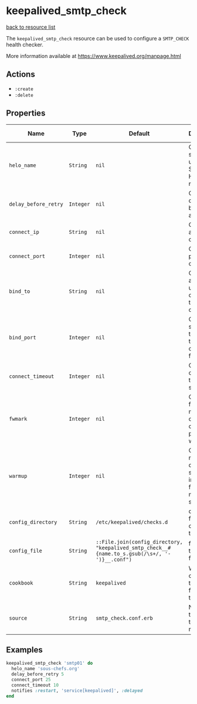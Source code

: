 
# keepalived_smtp_check

[back to resource list](https://github.com/sous-chefs/keepalived#resources)

The `keepalived_smtp_check` resource can be used to configure a `SMTP_CHECK` health checker.

More information available at <https://www.keepalived.org/manpage.html>

## Actions

- `:create`
- `:delete`

## Properties

| Name                 | Type      | Default                                                                                        | Description                                                            | Allowed Values |
|----------------------|-----------|------------------------------------------------------------------------------------------------|------------------------------------------------------------------------|----------------|
| `helo_name`          | `String`  | `nil`                                                                                          | Optional string to use for the SMTP HELO request                       |                |
| `delay_before_retry` | `Integer` | `nil`                                                                                          | Optional delay before retry after failure                              |                |
| `connect_ip`         | `String`  | `nil`                                                                                          | Optional IP address to connect to                                      |                |
| `connect_port`       | `Integer` | `nil`                                                                                          | Optional port to connect to                                            |                |
| `bind_to`            | `String`  | `nil`                                                                                          | Optional address to use to originate the connection                    |                |
| `bind_port`          | `Integer` | `nil`                                                                                          | Optional source port to originate the connection from                  |                |
| `connect_timeout`    | `Integer` | `nil`                                                                                          | Optional connection timeout in seconds                                 |                |
| `fwmark`             | `Integer` | `nil`                                                                                          | Optional fwmark to mark all outgoing checker packets with              |                |
| `warmup`             | `Integer` | `nil`                                                                                          | Optional random delay to start the initial check for maximum N seconds |                |
| `config_directory`   | `String`  | `/etc/keepalived/checks.d`                                                                     | directory for the config file to reside in                             |                |
| `config_file`        | `String`  | `::File.join(config_directory, "keepalived_smtp_check__#{name.to_s.gsub(/\s+/, '-')}__.conf")` | full path to the config file                                           |                |
| `cookbook`           | `String`  | `keepalived`                                                                                   | Which cookbook to look in for the template                             |                |
| `source`             | `String`  | `smtp_check.conf.erb`                                                                          | Name of the template to render                                         |                |

## Examples

```ruby
keepalived_smtp_check 'smtp01' do
  helo_name 'sous-chefs.org'
  delay_before_retry 5
  connect_port 25
  connect_timeout 10
  notifies :restart, 'service[keepalived]', :delayed
end
```
